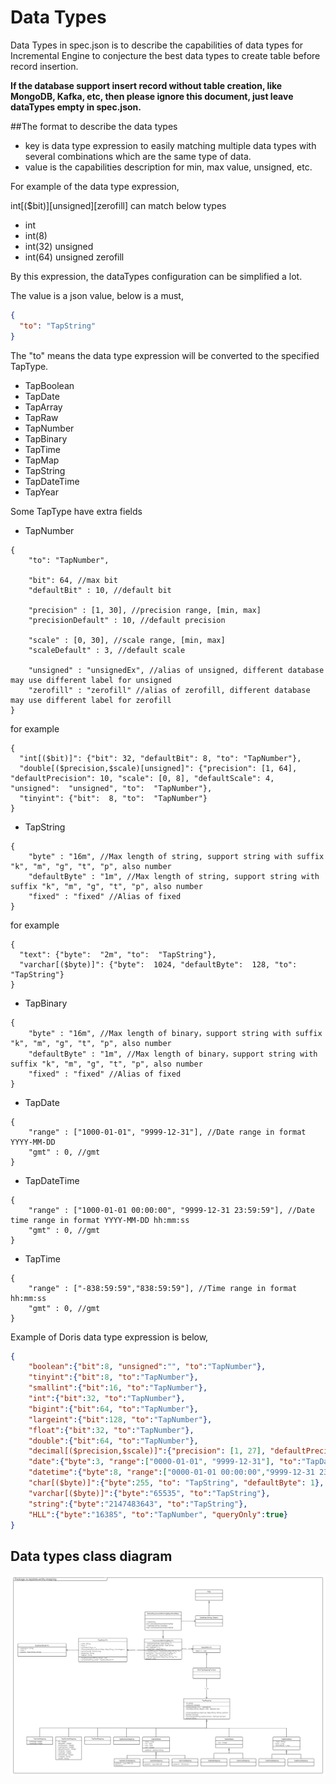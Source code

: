 # Data Types

Data Types in spec.json is to describe the capabilities of data types for Incremental Engine to conjecture the best data types to create table before record insertion. 

**If the database support insert record without table creation, like MongoDB, Kafka, etc, then please ignore this document, just leave dataTypes empty in spec.json.**

##The format to describe the data types

- key is data type expression to easily matching multiple data types with several combinations which are the same type of data. 
- value is the capabilities description for min, max value, unsigned, etc. 
 
For example of the data type expression,

int[($bit)][unsigned][zerofill] can match below types 
- int
- int(8)
- int(32) unsigned
- int(64) unsigned zerofill

By this expression, the dataTypes configuration can be simplified a lot.  


The value is a json value, below is a must, 
```json
{
  "to": "TapString"
}
```
The "to" means the data type expression will be converted to the specified TapType. 
* TapBoolean
* TapDate
* TapArray
* TapRaw
* TapNumber
* TapBinary
* TapTime
* TapMap
* TapString
* TapDateTime
* TapYear

Some TapType have extra fields
* TapNumber
```text
{ 
    "to": "TapNumber",
  
    "bit": 64, //max bit
    "defaultBit" : 10, //default bit
    
    "precision" : [1, 30], //precision range, [min, max]
    "precisionDefault" : 10, //default precision
    
    "scale" : [0, 30], //scale range, [min, max]
    "scaleDefault" : 3, //default scale
    
    "unsigned" : "unsignedEx", //alias of unsigned, different database may use different label for unsigned
    "zerofill" : "zerofill" //alias of zerofill, different database may use different label for zerofill
}
```
for example

```text
{
  "int[($bit)]": {"bit": 32, "defaultBit": 8, "to": "TapNumber"},
  "double[($precision,$scale)[unsigned]": {"precision": [1, 64], "defaultPrecision": 10, "scale": [0, 8], "defaultScale": 4, "unsigned":  "unsigned", "to":  "TapNumber"},
  "tinyint": {"bit":  8, "to":  "TapNumber"}
}

```    
* TapString
```text
{
    "byte" : "16m", //Max length of string, support string with suffix "k", "m", "g", "t", "p", also number
    "defaultByte" : "1m", //Max length of string, support string with suffix "k", "m", "g", "t", "p", also number
    "fixed" : "fixed" //Alias of fixed
}
```
for example
```text
{
  "text": {"byte":  "2m", "to":  "TapString"}, 
  "varchar[($byte)]": {"byte":  1024, "defaultByte":  128, "to":  "TapString"}
}
```
* TapBinary
```text
{
    "byte" : "16m", //Max length of binary，support string with suffix "k", "m", "g", "t", "p", also number
    "defaultByte" : "1m", //Max length of binary，support string with suffix "k", "m", "g", "t", "p", also number
    "fixed" : "fixed" //Alias of fixed
}
```
* TapDate
```text
{
    "range" : ["1000-01-01", "9999-12-31"], //Date range in format YYYY-MM-DD
    "gmt" : 0, //gmt
}
```
* TapDateTime
```text
{
    "range" : ["1000-01-01 00:00:00", "9999-12-31 23:59:59"], //Date time range in format YYYY-MM-DD hh:mm:ss
    "gmt" : 0, //gmt
}
```
* TapTime
```text
{
    "range" : ["-838:59:59","838:59:59"], //Time range in format hh:mm:ss
    "gmt" : 0, //gmt
}
```



Example of Doris data type expression is below, 
```json
{
    "boolean":{"bit":8, "unsigned":"", "to":"TapNumber"},
    "tinyint":{"bit":8, "to":"TapNumber"},
    "smallint":{"bit":16, "to":"TapNumber"},
    "int":{"bit":32, "to":"TapNumber"},
    "bigint":{"bit":64, "to":"TapNumber"},
    "largeint":{"bit":128, "to":"TapNumber"},
    "float":{"bit":32, "to":"TapNumber"},
    "double":{"bit":64, "to":"TapNumber"},
    "decimal[($precision,$scale)]":{"precision": [1, 27], "defaultPrecision": 10, "scale": [0, 9], "defaultScale": 0, "to": "TapNumber"},
    "date":{"byte":3, "range":["0000-01-01", "9999-12-31"], "to":"TapDate"},
    "datetime":{"byte":8, "range":["0000-01-01 00:00:00","9999-12-31 23:59:59"],"to":"TapDateTime"},
    "char[($byte)]":{"byte":255, "to": "TapString", "defaultByte": 1},
    "varchar[($byte)]":{"byte":"65535", "to":"TapString"},
    "string":{"byte":"2147483643", "to":"TapString"},
    "HLL":{"byte":"16385", "to":"TapNumber", "queryOnly":true}
}
```

## Data types class diagram
![This is an image](images/mappingClassDiagram.png)

